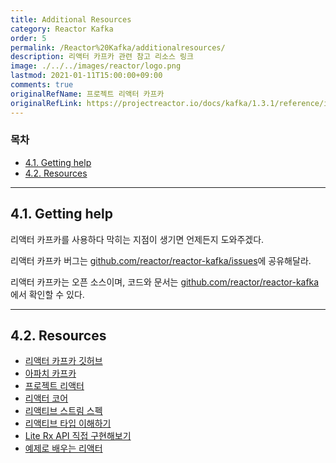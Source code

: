 ```yaml
---
title: Additional Resources
category: Reactor Kafka
order: 5
permalink: /Reactor%20Kafka/additionalresources/
description: 리액터 카프카 관련 참고 리소스 링크
image: ./../../images/reactor/logo.png
lastmod: 2021-01-11T15:00:00+09:00
comments: true
originalRefName: 프로젝트 리액터 카프카
originalRefLink: https://projectreactor.io/docs/kafka/1.3.1/reference/index.html#_additional_resources
---
```


### 목차

- [4.1. Getting help](#41-getting-help)
- [4.2. Resources](#42-resources)

---

## 4.1. Getting help

리액터 카프카를 사용하다 막히는 지점이 생기면 언제든지 도와주겠다.

리액터 카프카 버그는 [github.com/reactor/reactor-kafka/issues](https://github.com/reactor/reactor-kafka/issues)에 공유해달라.

리액터 카프카는 오픈 소스이며, 코드와 문서는 [github.com/reactor/reactor-kafka](https://github.com/reactor/reactor-kafka)에서 확인할 수 있다.

---

## 4.2. Resources

- [리액터 카프카 깃허브](https://github.com/reactor/reactor-kafka)
- [아파치 카프카](https://kafka.apache.org/documentation.html)
- [프로젝트 리액터](https://projectreactor.io/)
- [리액터 코어](../../Reactor%20Core/contents)
- [리액티브 스트림 스펙](https://github.com/reactive-streams/reactive-streams-jvm)
- [리액티브 타입 이해하기](https://spring.io/blog/2016/04/19/understanding-reactive-types)
- [Lite Rx API 직접 구현해보기](https://github.com/reactor/lite-rx-api-hands-on)
- [예제로 배우는 리액터](https://www.infoq.com/articles/reactor-by-example)
